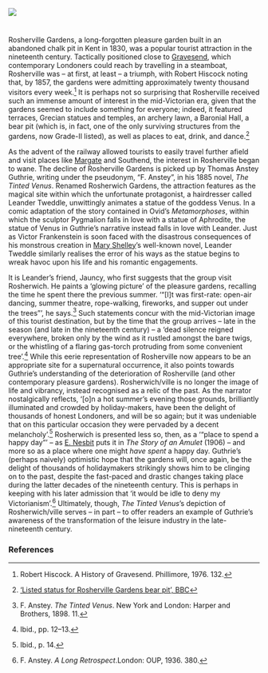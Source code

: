 <a href="https://juncture-digital.org"><img src="https://juncture-digital.org/images/ve-button.png"></a>

<param ve-config title="Rosherville" author="Hayley Smith" layout="vtl" banner="/images/banners/19c.jpg">

<param ve-entity eid="Q676689" aliases="Gravesend">
<param ve-entity eid="Q618045" aliases="Margate">

#

Rosherville Gardens, a long-forgotten pleasure garden built in an abandoned chalk pit in Kent in 1830, was a popular tourist attraction in the nineteenth century. Tactically positioned close to [Gravesend](/19c/19c-gravesend), which contemporary Londoners could reach by travelling in a steamboat, Rosherville was – at first, at least – a triumph, with Robert Hiscock noting that, by 1857, the gardens were admitting approximately twenty thousand visitors every week.[^ref1]  It is perhaps not so surprising that Rosherville received such an immense amount of interest in the mid-Victorian era, given that the gardens seemed to include something for everyone; indeed, it featured terraces, Grecian statues and temples, an archery lawn, a Baronial Hall, a bear pit (which is, in fact, one of the only surviving structures from the gardens, now Grade-II listed), as well as places to eat, drink, and dance.[^ref2]  
<param ve-image url="https://upload.wikimedia.org/wikipedia/commons/6/67/Rosherville_Gardens_in_Kent.jpg" label="Rosherville Gardens in Kent" attribution="Harwood, John & Frederick. Engravers from Fenchurch Street, London. Death date unknown, but they would have been deceased by 1941 as that would have made them 100 years old.  It is assumed that they would have been of adult age when they completed this print.  As such, 70 years have now lapsed and believed to be public domain., Public domain, via Wikimedia Commons">

As the advent of the railway allowed tourists to easily travel further afield and visit places like [Margate](/19c/19c-margate) and Southend, the interest in Rosherville began to wane. The decline of Rosherville Gardens is picked up by Thomas Anstey Guthrie, writing under the pseudonym, “F. Anstey”, in his 1885 novel, _The Tinted Venus_. Renamed Rosherwich Gardens, the attraction features as the magical site within which the unfortunate protagonist, a hairdresser called Leander Tweddle, unwittingly animates a statue of the goddess Venus. In a comic adaptation of the story contained in Ovid’s _Metamorphoses_, within which the sculptor Pygmalion falls in love with a statue of Aphrodite, the statue of Venus in Guthrie’s narrative instead falls in love with Leander. Just as Victor Frankenstein is soon faced with the disastrous consequences of his monstrous creation in [Mary Shelley](/19c/19c-shelleym-biography)’s well-known novel, Leander Tweddle similarly realises the error of his ways as the statue begins to wreak havoc upon his life and his romantic engagements.
<param ve-image url="https://upload.wikimedia.org/wikipedia/commons/8/84/Ch%C3%A2teau_de_Versailles%2C_salon_des_nobles%2C_Pygmalion_priant_V%C3%A9nus_d%27animer_sa_statue%2C_Jean-Baptiste_Regnault.jpg" label="Chateau de Versailles salon des nobles Pygmalion" attribution="Jean-Baptiste Regnault, Public domain, via Wikimedia Commons">

It is Leander’s friend, Jauncy, who first suggests that the group visit Rosherwich. He paints a ‘glowing picture’ of the pleasure gardens, recalling the time he spent there the previous summer. ‘“[I]t was first-rate: open-air dancing, summer theatre, rope-walking, fireworks, and supper out under the trees”’, he says.[^ref3]  Such statements concur with the mid-Victorian image of this tourist destination, but by the time that the group arrives – late in the season (and late in the nineteenth century) – a ‘dead silence reigned everywhere, broken only by the wind as it rustled amongst the bare twigs, or the whistling of a flaring gas-torch protruding from some convenient tree’.[^ref4]  While this eerie representation of Rosherville now appears to be an appropriate site for a supernatural occurrence, it also points towards Guthrie’s understanding of the deterioration of Rosherville (and other contemporary pleasure gardens). Rosherwich/ville is no longer the image of life and vibrancy, instead recognised as a relic of the past. As the narrator nostalgically reflects, ‘[o]n a hot summer’s evening those grounds, brilliantly illuminated and crowded by holiday-makers, have been the delight of thousands of honest Londoners, and will be so again; but it was undeniable that on this particular occasion they were pervaded by a decent melancholy’.[^ref5]  Rosherwich is presented less so, then, as a ‘“place to spend a happy day”’ – as [E. Nesbit](/nesbit) puts it in _The Story of an Amulet_ (1906) – and more so as a place where one might _have spent_ a happy day. Guthrie’s (perhaps naively) optimistic hope that the gardens will, once again, be the delight of thousands of holidaymakers strikingly shows him to be clinging on to the past, despite the fast-paced and drastic changes taking place during the latter decades of the nineteenth century. This is perhaps in keeping with his later admission that ‘it would be idle to deny my Victorianism’.[^ref6]  Ultimately, though, _The Tinted Venus_’s depiction of Rosherwich/ville serves – in part – to offer readers an example of Guthrie’s awareness of the transformation of the leisure industry in the late-nineteenth century. 
<param ve-image url="https://upload.wikimedia.org/wikipedia/commons/6/62/NorthfleetRosherville8793.JPG" label="Northfleet, Rosherville" attribution="Clem Rutter, Rochester, Kent, via Wikimedia Commons" license="CC BY-SA 3.0">

### References

[^ref1]: Robert Hiscock. A History of Gravesend. Phillimore, 1976. 132.
[^ref2]: [‘Listed status for Rosherville Gardens bear pit’, BBC](https://www.bbc.com/news/uk-england-kent-25836375)
[^ref3]: F. Anstey. _The Tinted Venus_. New York and London: Harper and Brothers, 1898. 11.
[^ref4]: Ibid., pp. 12–13.
[^ref5]: Ibid., p. 14.
[^ref6]: F. Anstey. _A Long Retrospect_.London: OUP, 1936. 380.
